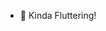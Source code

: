 - 👋 Kinda Fluttering!



<!---
creepahh/creepahh is a ✨ special ✨ repository because its `README.md` (this file) appears on your GitHub profile.
You can click the Preview link to take a look at your changes.
--->
